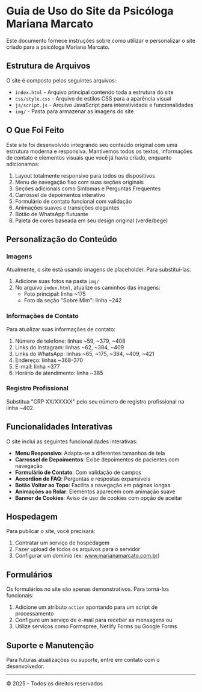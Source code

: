 # Guia de Uso do Site da Psicóloga Mariana Marcato

Este documento fornece instruções sobre como utilizar e personalizar o site criado para a psicóloga Mariana Marcato.

## Estrutura de Arquivos

O site é composto pelos seguintes arquivos:

- `index.html` - Arquivo principal contendo toda a estrutura do site
- `css/style.css` - Arquivo de estilos CSS para a aparência visual
- `js/script.js` - Arquivo JavaScript para interatividade e funcionalidades
- `img/` - Pasta para armazenar as imagens do site

## O Que Foi Feito

Este site foi desenvolvido integrando seu conteúdo original com uma estrutura moderna e responsiva. Mantivemos todos os textos, informações de contato e elementos visuais que você já havia criado, enquanto adicionamos:

1. Layout totalmente responsivo para todos os dispositivos
2. Menu de navegação fixo com suas seções originais
3. Seções adicionais como Sintomas e Perguntas Frequentes
4. Carrossel de depoimentos interativo
5. Formulário de contato funcional com validação
6. Animações suaves e transições elegantes
7. Botão de WhatsApp flutuante
8. Paleta de cores baseada em seu design original (verde/bege)

## Personalização do Conteúdo

### Imagens

Atualmente, o site está usando imagens de placeholder. Para substituí-las:

1. Adicione suas fotos na pasta `img/`
2. No arquivo `index.html`, atualize os caminhos das imagens:
   - Foto principal: linha ~175
   - Foto da seção "Sobre Mim": linha ~242

### Informações de Contato

Para atualizar suas informações de contato:

1. Número de telefone: linhas ~59, ~379, ~408
2. Links do Instagram: linhas ~62, ~384, ~409
3. Links do WhatsApp: linhas ~65, ~175, ~384, ~409, ~421
4. Endereço: linhas ~368-370
5. E-mail: linha ~377
6. Horário de atendimento: linha ~385

### Registro Profissional

Substitua "CRP XX/XXXXX" pelo seu número de registro profissional na linha ~402.

## Funcionalidades Interativas

O site inclui as seguintes funcionalidades interativas:

- **Menu Responsivo**: Adapta-se a diferentes tamanhos de tela
- **Carrossel de Depoimentos**: Exibe depoimentos de pacientes com navegação
- **Formulário de Contato**: Com validação de campos
- **Accordion de FAQ**: Perguntas e respostas expansíveis
- **Botão Voltar ao Topo**: Facilita a navegação em páginas longas
- **Animações ao Rolar**: Elementos aparecem com animação suave
- **Banner de Cookies**: Aviso de uso de cookies com opção de aceitar

## Hospedagem

Para publicar o site, você precisará:

1. Contratar um serviço de hospedagem
2. Fazer upload de todos os arquivos para o servidor
3. Configurar um domínio (ex: www.marianamarcato.com.br)

## Formulários

Os formulários no site são apenas demonstrativos. Para torná-los funcionais:

1. Adicione um atributo `action` apontando para um script de processamento
2. Configure um serviço de e-mail para receber as mensagens ou
3. Utilize serviços como Formspree, Netlify Forms ou Google Forms

## Suporte e Manutenção

Para futuras atualizações ou suporte, entre em contato com o desenvolvedor.

---

© 2025 - Todos os direitos reservados
